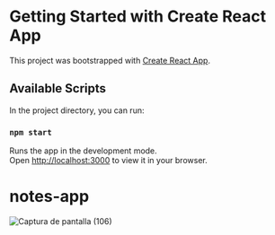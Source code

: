 # Getting Started with Create React App

This project was bootstrapped with [Create React App](https://github.com/facebook/create-react-app).

## Available Scripts

In the project directory, you can run:

### `npm start`

Runs the app in the development mode.\
Open [http://localhost:3000](http://localhost:3000) to view it in your browser.

# notes-app
![Captura de pantalla (106)](https://user-images.githubusercontent.com/62356757/188249795-9416bde9-6cb3-4fd7-a6aa-138c3e9f3f56.png)
